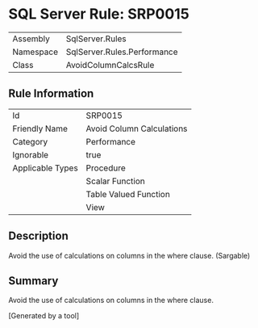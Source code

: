 # SQL Server Rule: SRP0015
  
|    |    |
|----|----|
| Assembly | SqlServer.Rules |
| Namespace | SqlServer.Rules.Performance |
| Class | AvoidColumnCalcsRule |
  
## Rule Information
  
|    |    |
|----|----|
| Id | SRP0015 |
| Friendly Name | Avoid Column Calculations |
| Category | Performance |
| Ignorable | true |
| Applicable Types | Procedure  |
|   | Scalar Function |
|   | Table Valued Function |
|   | View |
  
## Description
  
Avoid the use of calculations on columns in the where clause. (Sargable)
  
## Summary
  
Avoid the use of calculations on columns in the where clause.
  
[Generated by a tool]

